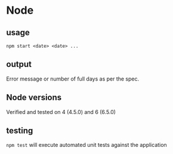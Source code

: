 # Node
## usage
```
npm start <date> <date> ...
```

## output
Error message or number of full days as per the spec.

## Node versions
Verified and tested on 4 (4.5.0) and 6 (6.5.0)

## testing
```npm test``` will execute automated unit tests against the application